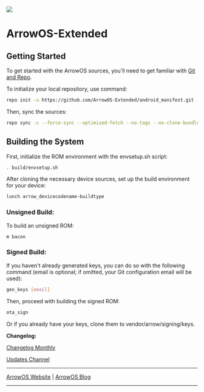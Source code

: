 <img src="https://mi.fiime.cn/static/upload/2023/05/11/202305114617.jpg">

# ArrowOS-Extended

Getting Started
---------------
To get started with the ArrowOS sources, you'll need to get
familiar with [Git and Repo](https://source.android.com/setup/build/downloading).

To initialize your local repository, use command:

```bash
repo init -u https://github.com/ArrowOS-Extended/android_manifest.git -b arrow-13.1 --git-lfs
```

Then, sync the sources:

```bash
repo sync -c --force-sync --optimized-fetch --no-tags --no-clone-bundle --prune -j$(nproc --all)
```

Building the System
-------------------
First, initialize the ROM environment with the envsetup.sh script:

```bash
. build/envsetup.sh
```

After cloning the necessary device sources, set up the build environment for your device:

```bash
lunch arrow_devicecodename-buildtype
```

### Unsigned Build:
To build an unsigned ROM:
```bash
m bacon
```

### Signed Build:
If you haven't already generated keys, you can do so with the following command (email is optional; if omitted, your Git configuration email will be used):
```bash
gen_keys [email]
```

Then, proceed with building the signed ROM:
```bash
ota_sign
```
Or if you already have your keys, clone them to vendor/arrow/signing/keys.

**Changelog:**

[Changelog Monthly](https://github.com/ArrowOS-Extended/arrow_extended_changelog)

[Updates Channel](https://t.me/arrowextended)

---------------------------------------------------------------------------------------------------------------------

[ArrowOS Website](https://www.arrowos.net) | [ArrowOS Blog](https://blog.arrowos.net)

---------------------------------------------------------------------------------------------------------------------
